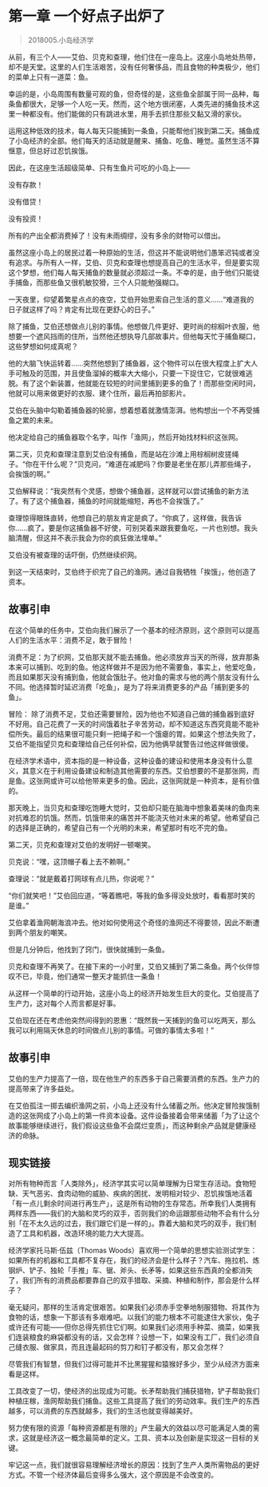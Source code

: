 # 第一章 一个好点子出炉了
> 2018005.小岛经济学

从前，有三个人——艾伯、贝克和查理，他们住在一座岛上。这座小岛地处热带，却不是天堂。这里的人们生活艰苦，没有任何奢侈品，而且食物的种类极少，他们的菜单上只有一道菜：鱼。

幸运的是，小岛周围有数量可观的鱼，但奇怪的是，这些鱼全部属于同一品种，每条鱼都很大，足够一个人吃一天。然而，这个地方很闭塞，人类先进的捕鱼技术这里一种都没有。他们能做的只有跳进水里，用手去抓住那些又黏又滑的家伙。

运用这种低效的技术，每人每天只能捕到一条鱼，只能帮他们挨到第二天。捕鱼成了小岛经济的全部。他们每天的活动就是醒来、捕鱼、吃鱼、睡觉。虽然生活不算惬意，但总好过忍饥挨饿。

因此，在这座生活超级简单、只有生鱼片可吃的小岛上——

没有存款！

没有借贷！

没有投资！

所有的产出全都消费掉了！没有未雨绸缪，没有多余的财物可以借出。

虽然这座小岛上的居民过着一种原始的生活，但这并不能说明他们愚笨迟钝或者没有追求。与所有人一样，艾伯、贝克和查理也想提高自己的生活水平，但是要实现这个梦想，他们每人每天捕鱼的数量就必须超过一条。不幸的是，由于他们只能徒手捕鱼，而那些鱼又很机敏狡猾，三个人只能勉强糊口。

一天夜里，仰望着繁星点点的夜空，艾伯开始思索自己生活的意义……“难道我的日子就这样了吗？肯定有比现在更舒心的日子。”

除了捕鱼，艾伯还想做点儿别的事情。他想做几件更好、更时尚的棕榈叶衣服，他想要一个遮风挡雨的住所，当然他还想执导几部故事片。但他每天忙于捕鱼糊口，这些梦想如何成真呢？

他的大脑飞快运转着……突然他想到了捕鱼器，这个物件可以在很大程度上扩大人手可触及的范围，并且使鱼溜掉的概率大大缩小，只要一下捉住它，它就很难逃脱。有了这个新装置，他就能在较短的时间里捕到更多的鱼了！而那些空闲时间，他就可以用来做更好的衣服、建个住所，最后再拍部影片。

艾伯在头脑中勾勒着捕鱼器的轮廓，想着想着就激情澎湃。他构想出一个不再受捕鱼之累的未来。

他决定给自己的捕鱼器取个名字，叫作「渔网」，然后开始找材料织这张网。

第二天，贝克和查理注意到艾伯没有捕鱼，而是站在沙滩上用棕榈树皮搓绳子。“你在干什么呢？”贝克问，“难道在减肥吗？你要是老坐在那儿弄那些绳子，会挨饿的啊。”

艾伯解释说：“我突然有个灵感，想做个捕鱼器，这样就可以尝试捕鱼的新方法了。有了这个捕鱼器，捕鱼的时间就能缩短，再也不会挨饿了。”

查理惊得眼珠直转，他想自己的朋友肯定是疯了。“你疯了，这样做，我告诉你……疯了。要是你这捕鱼器不好使，可别哭着来跟我要鱼吃，一片也别想。我头脑清醒，但这并不表示我会为你的疯狂做法埋单。”

艾伯没有被查理的话吓倒，仍然继续织网。

到这一天结束时，艾伯终于织完了自己的渔网。通过自我牺牲「挨饿」，他创造了资本。

## 故事引申

在这个简单的任务中，艾伯向我们展示了一个基本的经济原则，这个原则可以提高人们的生活水平：消费不足，敢于冒险！

消费不足：为了织网，艾伯那天就不能去捕鱼。他必须放弃当天的所得，放弃那条本来可以捕到、吃到的鱼。他这样做并不是因为他不需要鱼，事实上，他爱吃鱼，而且如果那天没有捕到鱼，他就会饿肚子。他对鱼的需求与他的两个朋友没有什么不同。他选择暂时延迟消费「吃鱼」，是为了将来消费更多的产品「捕到更多的鱼」。

冒险： 除了消费不足，艾伯还需要冒险，因为他也不知道自己做的捕鱼器到底好不好用。自己花费了一天的时间饿着肚子辛苦劳动，却不知道这东西究竟能不能补偿所失。最后的结果很可能只剩一把绳子和一个饿瘪的胃。如果这个想法失败了，艾伯不能指望贝克和查理给自己任何补偿，因为他俩早就警告过他这样做很傻。

在经济学术语中，资本指的是一种设备，这种设备的建设和使用本身没有什么意义，其意义在于利用设备建设和制造其他需要的东西。艾伯想要的不是那张网，而是鱼。这张网或许可以给他带来更多的鱼。因此，这张网就是一种资本，是有价值的。

那天晚上，当贝克和查理吃饱睡大觉时，艾伯却只能在脑海中想象着美味的鱼肉来对抗难忍的饥饿。然而，饥饿带来的痛苦并不能浇灭他对未来的希望。他希望自己的选择是正确的，希望自己有一个光明的未来，希望那时有吃不完的鱼。

第二天，贝克和查理对艾伯的发明好一顿嘲笑。

贝克说：“嘿，这顶帽子看上去不赖啊。”

查理说：“就是戴着打网球有点儿热，你说呢？”

“你们就笑吧！”艾伯回应道，“等着瞧吧，等我的鱼多得没处放时，看看那时笑的是谁。”

艾伯拿着渔网朝海浪冲去。他对如何使用这个奇怪的渔网还不得要领，因此不断遭到两个朋友的嘲笑。

但是几分钟后，他找到了窍门，很快就捕到一条鱼。

贝克和查理不再笑了。在接下来的一小时里，艾伯又捕到了第二条鱼。两个伙伴惊叹不已，毕竟，他们通常一整天才能抓住一条鱼！

从这样一个简单的行动开始，这座小岛上的经济开始发生巨大的变化。艾伯提高了生产力，这对每个人而言都是好事。

艾伯现在还在考虑他突然间得到的恩惠：“既然我一天捕到的鱼可以吃两天，那么我可以利用隔天休息的时间做点儿别的事情。可做的事情太多啦！”

## 故事引申

艾伯的生产力提高了一倍，现在他生产的东西多于自己需要消费的东西。生产力的提高带来了许多益处。

在艾伯孤注一掷去编织渔网之前，小岛上还没有什么储蓄之所。他决定冒险挨饿制造的这张网成了小岛上的第一件资本设备。这件设备接着会带来储蓄「为了让这个故事能够继续进行，我们假设这些鱼不会腐烂变质」，而这种剩余产品就是健康经济的命脉。

## 现实链接

对所有物种而言「人类除外」，经济学其实可以简单理解为日常生存活动。食物短缺、天气恶劣、食肉动物的威胁、疾病的困扰、发明相对较少、忍饥挨饿地活着「有一点儿剩余时间进行再生产」，这是所有动物的生存常态。所幸我们人类拥有两样东西——我们的大脑和灵巧的双手，否则我们的命运跟那些动物不会有什么分别「在不太久远的过去，我们跟它们是一样的」。靠着大脑和灵巧的双手，我们制造了工具和机器，改造环境的能力大大提高。

经济学家托马斯·伍兹（Thomas Woods）喜欢用一个简单的思想实验测试学生：如果所有的机器和工具都不复存在，我们的经济会是什么样子？汽车、拖拉机、炼钢炉、铲子、独轮「手推」车、锯、斧头、长矛等，如果这些东西真的全都消失了，我们所有的消费品都要靠自己的双手猎取、采摘、种植和制作，那会是什么样子？

毫无疑问，那样的生活肯定很艰苦。如果我们必须赤手空拳地制服猎物、将其作为食物的话，想象一下那该有多艰难吧。以我们的能力根本不可能逮住大家伙，兔子或许还有可能——但你总得先抓住它们啊。如果我们必须用手种菜、摘菜，如果我们连装粮食的麻袋都没有的话，又会怎样？设想一下，如果没有工厂，我们必须自己缝衣服、做家具，而且连最起码的剪刀和钉子都没有，那又会怎样？

尽管我们有智慧，但我们过得可能并不比黑猩猩和猿猴好多少，至少从经济方面来看是这样。

工具改变了一切，使经济的出现成为可能。长矛帮助我们捕获猎物，铲子帮助我们种植庄稼，渔网帮助我们捕鱼。这些工具提高了我们的劳动效率。我们生产的东西越多，可以消费的东西就越多，我们的生活也就变得越美好。

努力使有限的资源「每种资源都是有限的」产生最大的效益以尽可能满足人类的需求，这就是经济这一概念最简单的定义。工具、资本以及创新是实现这一目标的关键。

牢记这一点，我们就很容易理解经济增长的原因：找到了生产人类所需物品的更好方式。不管一个经济体最后变得多么强大，这个原因是不会改变的。




